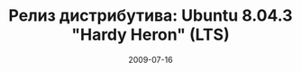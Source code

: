 ---
layout: post
title: "Релиз дистрибутива: Ubuntu 8.04.3 \"Hardy Heron\" (LTS)"
date: 2009-07-16   
---